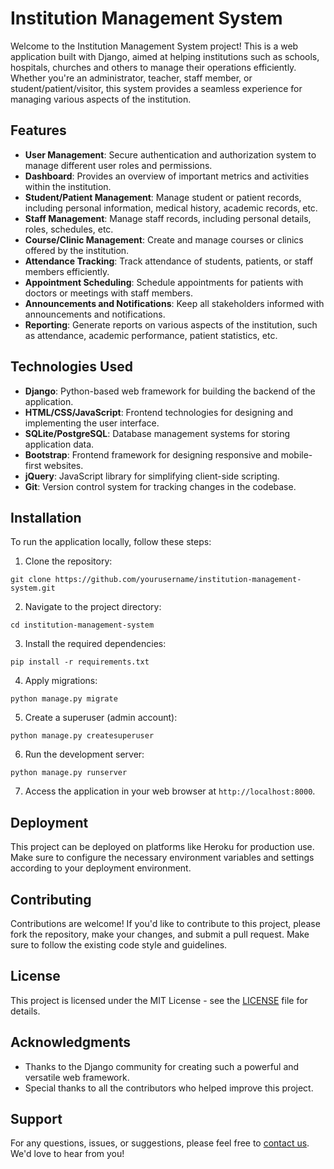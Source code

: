 # Institution Management System

Welcome to the Institution Management System project! This is a web application built with Django, aimed at helping institutions such as schools, hospitals, churches and others to manage their operations efficiently. Whether you're an administrator, teacher, staff member, or student/patient/visitor, this system provides a seamless experience for managing various aspects of the institution.

## Features

- **User Management**: Secure authentication and authorization system to manage different user roles and permissions.
- **Dashboard**: Provides an overview of important metrics and activities within the institution.
- **Student/Patient Management**: Manage student or patient records, including personal information, medical history, academic records, etc.
- **Staff Management**: Manage staff records, including personal details, roles, schedules, etc.
- **Course/Clinic Management**: Create and manage courses or clinics offered by the institution.
- **Attendance Tracking**: Track attendance of students, patients, or staff members efficiently.
- **Appointment Scheduling**: Schedule appointments for patients with doctors or meetings with staff members.
- **Announcements and Notifications**: Keep all stakeholders informed with announcements and notifications.
- **Reporting**: Generate reports on various aspects of the institution, such as attendance, academic performance, patient statistics, etc.

## Technologies Used

- **Django**: Python-based web framework for building the backend of the application.
- **HTML/CSS/JavaScript**: Frontend technologies for designing and implementing the user interface.
- **SQLite/PostgreSQL**: Database management systems for storing application data.
- **Bootstrap**: Frontend framework for designing responsive and mobile-first websites.
- **jQuery**: JavaScript library for simplifying client-side scripting.
- **Git**: Version control system for tracking changes in the codebase.


## Installation

To run the application locally, follow these steps:

1. Clone the repository:

```
git clone https://github.com/yourusername/institution-management-system.git
```

2. Navigate to the project directory:

```
cd institution-management-system
```

3. Install the required dependencies:

```
pip install -r requirements.txt
```

4. Apply migrations:

```
python manage.py migrate
```

5. Create a superuser (admin account):

```
python manage.py createsuperuser
```

6. Run the development server:

```
python manage.py runserver
```

7. Access the application in your web browser at `http://localhost:8000`.

## Deployment

This project can be deployed on platforms like Heroku for production use. Make sure to configure the necessary environment variables and settings according to your deployment environment.

## Contributing

Contributions are welcome! If you'd like to contribute to this project, please fork the repository, make your changes, and submit a pull request. Make sure to follow the existing code style and guidelines.

## License

This project is licensed under the MIT License - see the [LICENSE](LICENSE) file for details.

## Acknowledgments

- Thanks to the Django community for creating such a powerful and versatile web framework.
- Special thanks to all the contributors who helped improve this project.

## Support

For any questions, issues, or suggestions, please feel free to [contact us](mailto:your@email.com). We'd love to hear from you!
